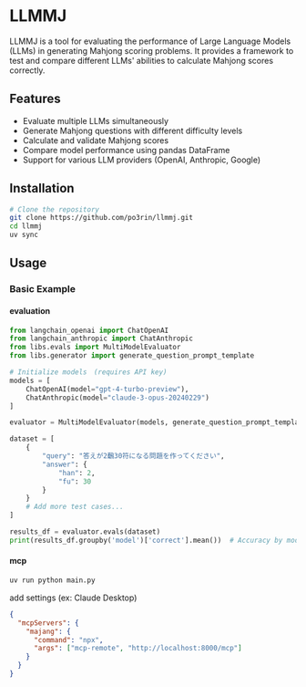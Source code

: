
# LLMMJ

LLMMJ is a tool for evaluating the performance of Large Language Models (LLMs) in generating Mahjong scoring problems. It provides a framework to test and compare different LLMs' abilities to calculate Mahjong scores correctly.

## Features

- Evaluate multiple LLMs simultaneously
- Generate Mahjong questions with different difficulty levels
- Calculate and validate Mahjong scores
- Compare model performance using pandas DataFrame
- Support for various LLM providers (OpenAI, Anthropic, Google)

## Installation

```bash
# Clone the repository
git clone https://github.com/po3rin/llmmj.git
cd llmmj
uv sync
```

## Usage

### Basic Example

#### evaluation

```python
from langchain_openai import ChatOpenAI
from langchain_anthropic import ChatAnthropic
from libs.evals import MultiModelEvaluator
from libs.generator import generate_question_prompt_template

# Initialize models　(requires API key)
models = [
    ChatOpenAI(model="gpt-4-turbo-preview"),
    ChatAnthropic(model="claude-3-opus-20240229")
]

evaluator = MultiModelEvaluator(models, generate_question_prompt_template)

dataset = [
    {
        "query": "答えが2飜30符になる問題を作ってください",
        "answer": {
            "han": 2,
            "fu": 30
        }
    }
    # Add more test cases...
]

results_df = evaluator.evals(dataset)
print(results_df.groupby('model')['correct'].mean())  # Accuracy by model
```

#### mcp

```bash
uv run python main.py
```

add settings (ex: Claude Desktop)

```json
{
  "mcpServers": {
    "majang": {
      "command": "npx",
      "args": ["mcp-remote", "http://localhost:8000/mcp"]
    }
  }
}
```
